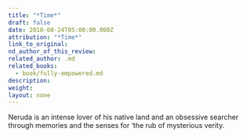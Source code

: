 ```yaml
---
title: "*Time*"
draft: false
date: 2010-08-24T05:00:00.000Z
attribution: "*Time*"
link_to_original:
nd_author_of_this_review:
related_author: .md
related_books:
  - book/fully-empowered.md
description:
weight:
layout: none
---
```

Neruda is an intense lover of his native land and an obsessive searcher through memories and the senses for ‘the rub of mysterious verity.

